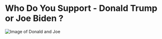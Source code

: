 # Who Do You Support - Donald Trump or Joe Biden ?

![Image of Donald and Joe](https://www.gannett-cdn.com/presto/2020/04/08/USAT/61d72c12-07a1-4898-9b3a-36c24c8d7a8b-trump_biden.jpg?width=1320&height=900&fit=crop&format=pjpg&auto=webp)




